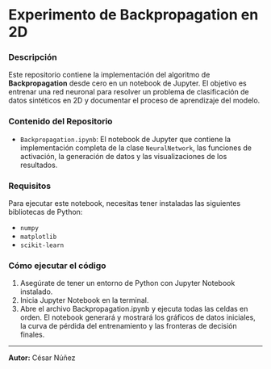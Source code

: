 # Experimento de Backpropagation en 2D

### Descripción
Este repositorio contiene la implementación del algoritmo de **Backpropagation** desde cero en un notebook de Jupyter. El objetivo es entrenar una red neuronal para resolver un problema de clasificación de datos sintéticos en 2D y documentar el proceso de aprendizaje del modelo.

### Contenido del Repositorio
* `Backpropagation.ipynb`: El notebook de Jupyter que contiene la implementación completa de la clase `NeuralNetwork`, las funciones de activación, la generación de datos y las visualizaciones de los resultados.

### Requisitos
Para ejecutar este notebook, necesitas tener instaladas las siguientes bibliotecas de Python:
* `numpy`
* `matplotlib`
* `scikit-learn`

### Cómo ejecutar el código
1.  Asegúrate de tener un entorno de Python con Jupyter Notebook instalado.
2.  Inicia Jupyter Notebook en la terminal.
3.  Abre el archivo Backpropagation.ipynb y ejecuta todas las celdas en orden. El notebook generará y mostrará los gráficos de datos iniciales, la curva de pérdida del entrenamiento y las fronteras de decisión finales.

***
**Autor:** César Núñez
